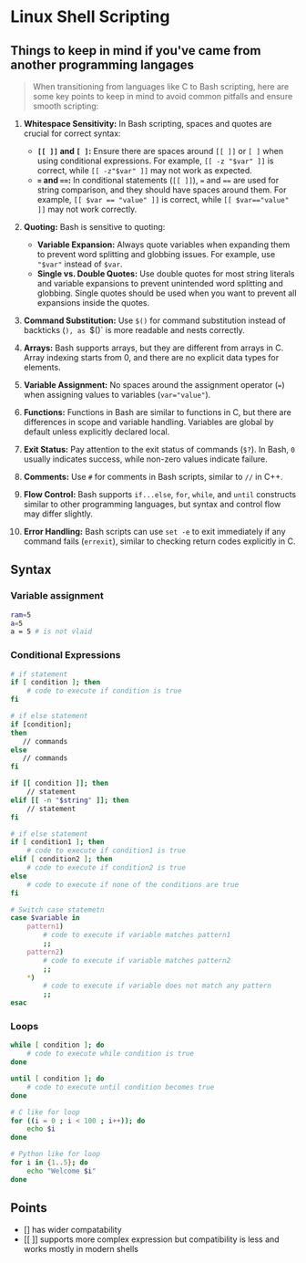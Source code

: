 # Linux Shell Scripting

## Things to keep in mind if you've came from another programming langages
> When transitioning from languages like C to Bash scripting, here are some key points to keep in mind to avoid common pitfalls and ensure smooth scripting:

1. **Whitespace Sensitivity:** In Bash scripting, spaces and quotes are crucial for correct syntax:
   - **`[[ ]]` and `[ ]`:** Ensure there are spaces around `[[ ]]` or `[ ]` when using conditional expressions. For example, `[[ -z "$var" ]]` is correct, while `[[ -z"$var" ]]` may not work as expected.
   - **`=` and `==`:** In conditional statements (`[[ ]]`), `=` and `==` are used for string comparison, and they should have spaces around them. For example, `[[ $var == "value" ]]` is correct, while `[[ $var=="value" ]]` may not work correctly.

2. **Quoting:** Bash is sensitive to quoting:
   - **Variable Expansion:** Always quote variables when expanding them to prevent word splitting and globbing issues. For example, use `"$var"` instead of `$var`.
   - **Single vs. Double Quotes:** Use double quotes for most string literals and variable expansions to prevent unintended word splitting and globbing. Single quotes should be used when you want to prevent all expansions inside the quotes.

3. **Command Substitution:** Use `$()` for command substitution instead of backticks (`), as `$()` is more readable and nests correctly.

4. **Arrays:** Bash supports arrays, but they are different from arrays in C. Array indexing starts from 0, and there are no explicit data types for elements.

5. **Variable Assignment:** No spaces around the assignment operator (`=`) when assigning values to variables (`var="value"`).

6. **Functions:** Functions in Bash are similar to functions in C, but there are differences in scope and variable handling. Variables are global by default unless explicitly declared local.

7. **Exit Status:** Pay attention to the exit status of commands (`$?`). In Bash, `0` usually indicates success, while non-zero values indicate failure.

8. **Comments:** Use `#` for comments in Bash scripts, similar to `//` in C++.

9. **Flow Control:** Bash supports `if...else`, `for`, `while`, and `until` constructs similar to other programming languages, but syntax and control flow may differ slightly.

10. **Error Handling:** Bash scripts can use `set -e` to exit immediately if any command fails (`errexit`), similar to checking return codes explicitly in C.

## Syntax

### Variable assignment
```bash
ram=5
a=5
a = 5 # is not vlaid
```

### Conditional Expressions
```bash
# if statement
if [ condition ]; then
    # code to execute if condition is true
fi
```
```bash
# if else statement 
if [condition];
then
   // commands
else
   // commands
fi
```

```bash
if [[ condition ]]; then
    // statement
elif [[ -n "$string" ]]; then
    // statement
fi
```

```bash
# if else statement
if [ condition1 ]; then
    # code to execute if condition1 is true
elif [ condition2 ]; then
    # code to execute if condition2 is true
else
    # code to execute if none of the conditions are true
fi
```
```bash
# Switch case statemetn
case $variable in
    pattern1)
        # code to execute if variable matches pattern1
        ;;
    pattern2)
        # code to execute if variable matches pattern2
        ;;
    *)
        # code to execute if variable does not match any pattern
        ;;
esac
```
### Loops
```bash
while [ condition ]; do
    # code to execute while condition is true
done
```
```bash
until [ condition ]; do
    # code to execute until condition becomes true
done
```
```bash
# C like for loop
for ((i = 0 ; i < 100 ; i++)); do
    echo $i
done
```
```bash
# Python like for loop
for i in {1..5}; do
    echo "Welcome $i"
done
```




## Points
- [] has wider compatability
- [[ ]] supports more complex expression but compatibility is less and works mostly in modern shells
